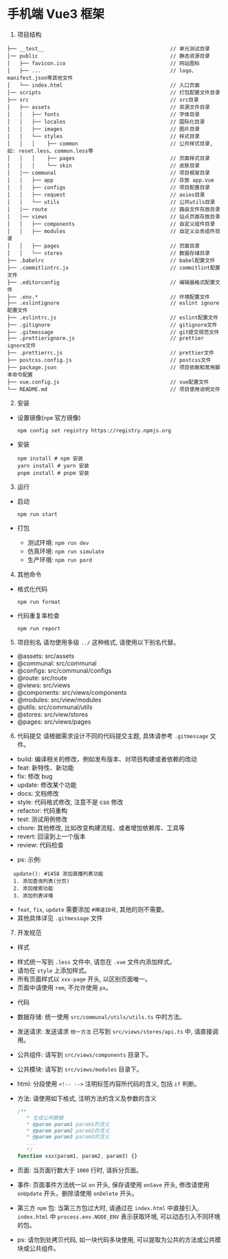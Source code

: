 # 手机端 Vue3 框架

1. 项目结构

```
├── __test__                                         // 单元测试目录
│── public                                           // 静态资源目录
│   ├── favicon.ico                                  // 网站图标
│   ├── ...                                          // logo、manifest.json等其他文件
│   └── index.html                                   // 入口页面
│── scripts                                          // 打包配置文件目录
├── src                                              // src目录
│   ├── assets                                       // 资源文件目录
│   │   ├── fonts                                    // 字体目录
│   │   ├── locales                                  // 国际化目录
│   │   ├── images                                   // 图片目录
│   │   └── styles                                   // 样式目录
│   │   │    ├── common                              // 公共样式目录, 如: reset.less、common.less等
│   │   │    ├── pages                               // 页面样式目录
│   │   │    └── skin                                // 皮肤目录
│   │── communal                                     // 项目框架目录
│   │   ├── app                                      // 存放 app.vue
│   │   ├── configs                                  // 项目配置目录
│   │   ├── request                                  // axios目录
│   │   └── utils                                    // 公共utils目录
│   │── route                                        // 路由文件存放目录
│   │── views                                        // 站点页面存放目录
│   │   ├── components                               // 自定义组件目录
│   │   ├── modules                                  // 自定义业务组件目录
│   │   ├── pages                                    // 页面目录
│   │   └── stores                                   // 数据存储目录
├── .babelrc                                         // babel配置文件
├── .commitlintrc.js                                 // commitlint配置文件
├── .editorconfig                                    // 编辑器格式配置文件
├── .env.*                                           // 环境配置文件
├── .eslintignore                                    // eslint ignore配置文件
├── .eslintrc.js                                     // eslint配置文件
├── .gitignore                                       // gitignore文件
├── .gitmessage                                      // git提交规范文件
├── .prettierignore.js                               // prettier ignore文件
├── .prettierrc.js                                   // prettier文件
├── postcss.config.js                                // postcss文件
├── package.json                                     // 项目依赖和常用脚本命令配置
├── vue.config.js                                    // vue配置文件
└── README.md                                        // 项目使用说明文件
```

2. 安装

- 设置镜像(`npm` 官方镜像)

  ```shell
  npm config set registry https://registry.npmjs.org
  ```

- 安装

  ```shell
  npm install # npm 安装
  yarn install # yarn 安装
  pnpm install # pnpm 安装
  ```

3. 运行

- 启动

  ```shell
  npm run start
  ```

- 打包

  - 测试环境: `npm run dev`
  - 仿真环境: `npm run simulate`
  - 生产环境: `npm run pord`

4. 其他命令

- 格式化代码

  ```shell
  npm run format
  ```

- 代码重复率检查

  ```shell
  npm run report
  ```

5. 项目别名
   请勿使用多级 `../` 这种格式, 请使用以下别名代替。

- @assets: src/assets
- @communal: src/communal
- @configs: src/communal/configs
- @route: src/route
- @views: src/views
- @components: src/views/components
- @modules: src/view/modules
- @utils: src/communal/utils
- @stores: src/view/stores
- @pages: src/views/pages

6. 代码提交
   请根据需求设计不同的代码提交主题, 具体请参考 `.gitmessage` 文件。

- build: 编译相关的修改，例如发布版本、对项目构建或者依赖的改动
- feat: 新特性、新功能
- fix: 修改 bug
- update: 修改某个功能
- docs: 文档修改
- style: 代码格式修改, 注意不是 css 修改
- refactor: 代码重构
- test: 测试用例修改
- chore: 其他修改, 比如改变构建流程、或者增加依赖库、工具等
- revert: 回滚到上一个版本
- review: 代码检查

* ps: 示例:

```text
  update(): #1458 添加直播列表功能
  1. 添加查询列表(分页)
  2. 添加搜索功能
  3. 添加列表详情
```

- `feat`, `fix`, `update` 需要添加 `#禅道ID号`, 其他的则不需要。
- 其他具体详见 `.gitmessage` 文件

7. 开发规范

- 样式

* 样式统一写到 `.less` 文件中, 请忽在 `.vue` 文件内添加样式。
* 请勿在 `style` 上添加样式。
* 所有页面样式以 `xxx-page` 开头, 以区别页面唯一。
* 页面中请使用 `rem`, 不允许使用 `px`。

- 代码

* 数据存储: 统一使用 `src/communal/utils/utils.ts` 中的方法。
* 发送请求: 发送请求 `统一方法` 已写到 `src/views/stores/api.ts` 中, 请直接调用。
* 公共组件: 请写到 `src/views/components` 目录下。
* 公共模块: 请写到 `src/views/modules` 目录下。
* html: 分段使用 `<!-- -->` 注明标签内容所代码的含义, 包括 `if` 判断。
* 方法: 请使用如下格式, 注明方法的含义及参数的含义

  ```javascript
  /**
     * 生成公共数据
     * @param param1 param1的含义
     * @param param2 param2的含义
     * @param param3 param3的含义
     ...
     */
  function xxx(param1, param2, param3) {}
  ```

- 页面: 当页面行数大于 `1000` 行时, 请拆分页面。
- 事件: 页面事件方法统一以 `on` 开头, 保存请使用 `onSave` 开头, 修改请使用 `onUpdate` 开头，删除请使用 `onDelete` 开头。
- 第三方 `npm` 包: 当第三方包过大时, 请通过在 `index.html` 中直接引入, `index.html` 中 `process.env.NODE_ENV` 表示获取环境, 可以动态引入不同环境的包。

- ps: 请勿到处拷贝代码, 如一块代码多块使用, 可以提取为公共的方法或公共模块或公共组件。
